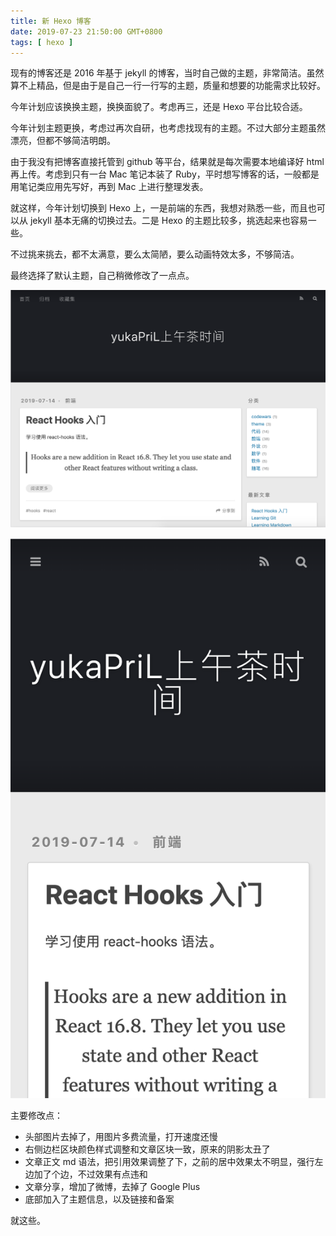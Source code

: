 ```yaml
---
title: 新 Hexo 博客
date: 2019-07-23 21:50:00 GMT+0800
tags: [ hexo ]
---
```


现有的博客还是 2016 年基于 jekyll 的博客，当时自己做的主题，非常简洁。虽然算不上精品，但是由于是自己一行一行写的主题，质量和想要的功能需求比较好。

今年计划应该换换主题，换换面貌了。考虑再三，还是 Hexo 平台比较合适。

<!-- truncate -->

今年计划主题更换，考虑过再次自研，也考虑找现有的主题。不过大部分主题虽然漂亮，但都不够简洁明朗。

由于我没有把博客直接托管到 github 等平台，结果就是每次需要本地编译好 html 再上传。考虑到只有一台 Mac 笔记本装了 Ruby，平时想写博客的话，一般都是用笔记类应用先写好，再到 Mac 上进行整理发表。

就这样，今年计划切换到 Hexo 上，一是前端的东西，我想对熟悉一些，而且也可以从 jekyll 基本无痛的切换过去。二是 Hexo 的主题比较多，挑选起来也容易一些。

不过挑来挑去，都不太满意，要么太简陋，要么动画特效太多，不够简洁。

最终选择了默认主题，自己稍微修改了一点点。

![img](./assets2019/2019-07-23-hexo-blog-1.png)

![img](./assets2019/2019-07-23-hexo-blog-2.png)

主要修改点：

* 头部图片去掉了，用图片多费流量，打开速度还慢
* 右侧边栏区块颜色样式调整和文章区块一致，原来的阴影太丑了
* 文章正文 md 语法，把引用效果调整了下，之前的居中效果太不明显，强行左边加了个边，不过效果有点违和
* 文章分享，增加了微博，去掉了 Google Plus
* 底部加入了主题信息，以及链接和备案

就这些。
